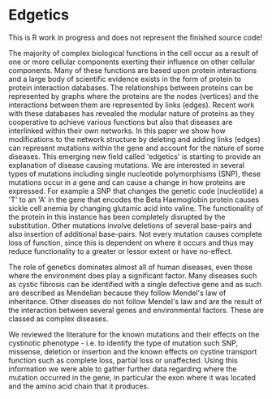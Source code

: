 # Edgetics
This is R work in progress and does not represent the finished source code!

The majority of complex biological functions in the cell occur as a result of one or more cellular components exerting their influence on other cellular components. Many of these functions are based upon protein interactions and a large body of scientific evidence exists in the form of protein to protein interaction databases. The relationships between proteins can be represented by graphs where the proteins are the nodes (vertices) and the interactions between them are represented by links (edges). Recent work with these databases has revealed the modular nature of proteins as they cooperative to achieve various functions but also that diseases are  interlinked within their own networks. In this paper we show how modifications to the network structure by deleting and adding links (edges) can represent mutations within the gene and account for the nature of some diseases. This emerging new field called 'edgetics' is starting to provide an explanation of disease causing mutations.
We are interested in several types of mutations including single nucleotide polymorphisms (SNP), these mutations occur in a gene and can cause a change in how proteins are expressed. For example a SNP that changes the genetic code (nucleotide) a 'T' to an 'A' in the gene that encodes the Beta Haemoglobin protein causes sickle cell anemia by changing glutamic acid into valine. The functionality of the protein in this instance has been completely disrupted by the substitution. Other mutations involve deletions of several base-pairs and also insertion of additional base-pairs.  Not every mutation causes complete loss of function, since this is dependent on where it occurs and thus may reduce functionality to a greater or lessor extent or have no-effect. 

The role of genetics dominates almost all of human diseases, even those where the environment does play a significant factor. Many diseases such as cystic fibrosis can be identified with a single defective gene and as such are described as Mendelian because they follow Mendel's law of inheritance. Other diseases do not follow Mendel's law and are the result of the interaction between several genes and environmental factors. These are classed as complex diseases.

We reviewed the literature for the known mutations and their effects on the cystinotic phenotype  - i.e. to identify the type of mutation such SNP, missense, deletion or insertion and the known effects on cystine transport function such as complete loss, partial loss  or unaffected. Using this information we were able to gather further data regarding where the mutation occurred in the gene, in particular the exon where it was located and the amino acid chain that it produces. 
